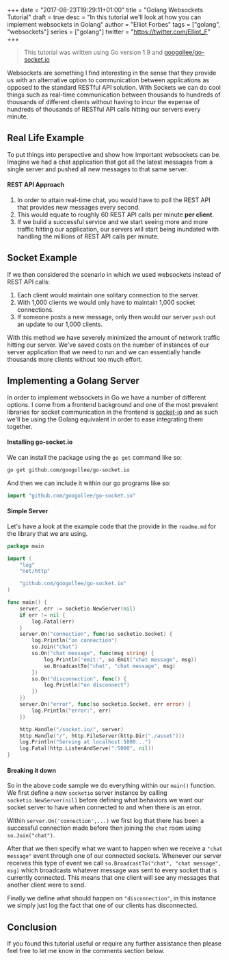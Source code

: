 +++
date = "2017-08-23T19:29:11+01:00"
title = "Golang Websockets Tutorial"
draft = true
desc = "In this tutorial we'll look at how you can implement websockets in Golang"
author = "Elliot Forbes"
tags = ["golang", "websockets"]
series = ["golang"]
twitter = "https://twitter.com/Elliot_F"
+++

> This tutorial was written using Go version 1.9 and [googollee/go-socket.io](https://github.com/googollee/go-socket.io)

Websockets are something I find interesting in the sense that they provide us with an alternative option to communication between applications as opposed to the standard RESTful API solution. With Sockets we can do cool things such as real-time communication between thousands to hundreds of thousands of different clients without having to incur the expense of hundreds of thousands of RESTful API calls hitting our servers every minute. 

## Real Life Example

To put things into perspective and show how important websockets can be. Imagine we had a chat application that got all the latest messages from a single server and pushed all new messages to that same server.

#### REST API Approach

1. In order to attain real-time chat, you would have to poll the REST API that provides new messages every second. 
1. This would equate to roughly 60 REST API calls per minute **per client**. 
1. If we build a successful service and we start seeing more and more traffic hitting our application, our servers will start being inundated with handling the millions of REST API calls per minute. 

## Socket Example

If we then considered the scenario in which we used websockets instead of REST API calls:

1. Each client would maintain one solitary connection to the server. 
1. With 1,000 clients we would only have to maintain 1,000 socket connections.
1. If someone posts a new message, only then would our server `push` out an update to our 1,000 clients. 

With this method we have severely minimized the amount of network traffic hitting our server. We've saved costs on the number of instances of our server application that we need to run and we can essentially handle thousands more clients without too much effort.

## Implementing a Golang Server

In order to implement websockets in Go we have a number of different options. I come from a frontend background and one of the most prevalent libraries for socket communication in the frontend is [socket-io](https://socket.io/) and as such we'll be using the Golang equivalent in order to ease integrating them together.

#### Installing go-socket.io

We can install the package using the `go get` command like so:

~~~bash
go get github.com/googollee/go-socket.io
~~~

And then we can include it within our go programs like so:

~~~go
import "github.com/googollee/go-socket.io"
~~~

#### Simple Server

Let's have a look at the example code that the provide in the `readme.md` for the library that we are using. 

~~~go
package main

import (
	"log"
	"net/http"

	"github.com/googollee/go-socket.io"
)

func main() {
	server, err := socketio.NewServer(nil)
	if err != nil {
		log.Fatal(err)
	}
	server.On("connection", func(so socketio.Socket) {
		log.Println("on connection")
		so.Join("chat")
		so.On("chat message", func(msg string) {
			log.Println("emit:", so.Emit("chat message", msg))
			so.BroadcastTo("chat", "chat message", msg)
		})
		so.On("disconnection", func() {
			log.Println("on disconnect")
		})
	})
	server.On("error", func(so socketio.Socket, err error) {
		log.Println("error:", err)
	})

	http.Handle("/socket.io/", server)
	http.Handle("/", http.FileServer(http.Dir("./asset")))
	log.Println("Serving at localhost:5000...")
	log.Fatal(http.ListenAndServe(":5000", nil))
}
~~~

#### Breaking it down

So in the above code sample we do everything within our `main()` function. We first define a new `socketio` server instance by calling `socketio.NewServer(nil)` before defining what behaviors we want our socket server to have when connected to and when there is an error.

Within `server.On('connection',...)` we first log that there has been a successful connection made before then joining the `chat` room using `so.Join("chat")`.

After that we then specify what we want to happen when we receive a `"chat message"` event through one of our connected sockets. Whenever our server receives this type of event we call `so.BroadcastTo("chat", "chat message", msg)` which broadcasts whatever message was sent to every socket that is currently connected. This means that one client will see any messages that another client were to send.

Finally we define what should happen on `"disconnection"`, in this instance we simply just log the fact that one of our clients has disconnected. 

## Conclusion

If you found this tutorial useful or require any further assistance then please feel free to let me know in the comments section below.